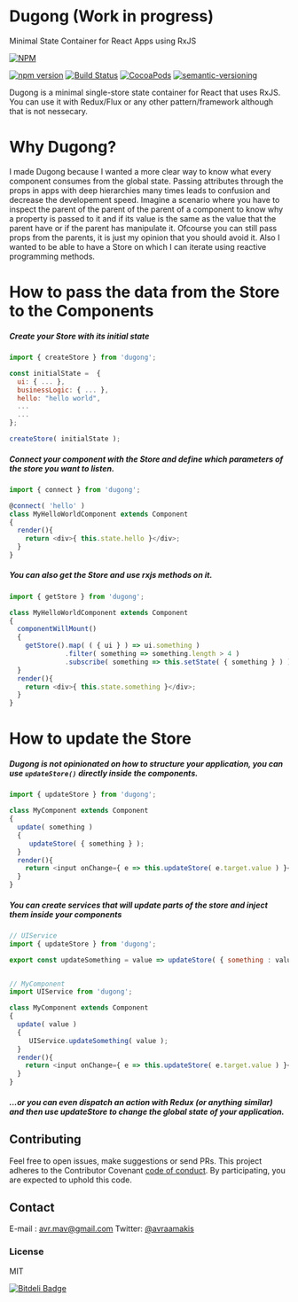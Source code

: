 # Dugong (Work in progress)
Minimal State Container for React Apps using RxJS

[![NPM](https://nodei.co/npm/dugong.png?mini=true)](https://nodei.co/npm/dugong/)


[![npm version](https://badge.fury.io/js/dugong.svg)](https://badge.fury.io/js/dugong)
[![Build Status](https://travis-ci.org/AvraamMavridis/dugong.svg?branch=master)](https://travis-ci.org/AvraamMavridis/dugong)
[![CocoaPods](https://img.shields.io/cocoapods/l/AFNetworking.svg)]()
[![semantic-versioning](https://img.shields.io/badge/semantic%20-versioning-green.svg)]()

Dugong is a minimal single-store state container for React that uses RxJS. 
You can use it with Redux/Flux or any other pattern/framework although that is not nessecary.

# Why Dugong?

I made Dugong because I wanted a more clear way to know what every component consumes from the global state. Passing attributes through the props in apps with deep hierarchies many times leads to confusion and decrease the developement speed. Imagine a scenario where you have to inspect the parent of the parent of the parent of a component to know why a property is passed to it and if its value is the same as the value that the parent have or if the parent has manipulate it. Ofcourse you can still pass props from the parents, it is just my opinion that you should avoid it. Also I wanted to be able to have a Store on which I can iterate using reactive programming methods.

# How to pass the data from the Store to the Components

##### Create your Store with its initial state

```js
import { createStore } from 'dugong';

const initialState =  {
  ui: { ... },
  businessLogic: { ... },
  hello: "hello world",
  ...
  ...
};

createStore( initialState );
```

##### Connect your component with the Store and define which parameters of the store you want to listen.

```js
import { connect } from 'dugong';

@connect( 'hello' )
class MyHelloWorldComponent extends Component
{
  render(){
    return <div>{ this.state.hello }</div>;
  }
}
```

##### You can also get the Store and use rxjs methods on it.

```js
import { getStore } from 'dugong';

class MyHelloWorldComponent extends Component
{
  componentWillMount()
  {
    getStore().map( ( { ui } ) => ui.something )
              .filter( something => something.length > 4 )
              .subscribe( something => this.setState( { something } ) );
  }
  render(){
    return <div>{ this.state.something }</div>;
  }
}
```

# How to update the Store

##### Dugong is not opinionated on how to structure your application, you can use `updateStore()` directly inside the components.

```js
import { updateStore } from 'dugong';

class MyComponent extends Component
{
  update( something )
  {
     updateStore( { something } );
  }
  render(){
    return <input onChange={ e => this.updateStore( e.target.value ) }</input>;
  }
}
```

##### You can create services that will update parts of the store and inject them inside your components

```js
// UIService
import { updateStore } from 'dugong';

export const updateSomething = value => updateStore( { something : value } );


// MyComponent
import UIService from 'dugong';

class MyComponent extends Component
{
  update( value )
  {
     UIService.updateSomething( value );
  }
  render(){
    return <input onChange={ e => this.updateStore( e.target.value ) }</input>;
  }
}
```

##### ...or you can even dispatch an action with Redux (or anything similar) and then use updateStore to change the global state of your application. 

## Contributing
Feel free to open issues, make suggestions or send PRs.
This project adheres to the Contributor Covenant [code of conduct](http://contributor-covenant.org/). By participating, you are expected to uphold this code.

## Contact

E-mail : avr.mav@gmail.com
Twitter: [@avraamakis](https://twitter.com/avraamakis)

### License
MIT


[![Bitdeli Badge](https://d2weczhvl823v0.cloudfront.net/AvraamMavridis/dugong/trend.png)](https://bitdeli.com/free "Bitdeli Badge")

